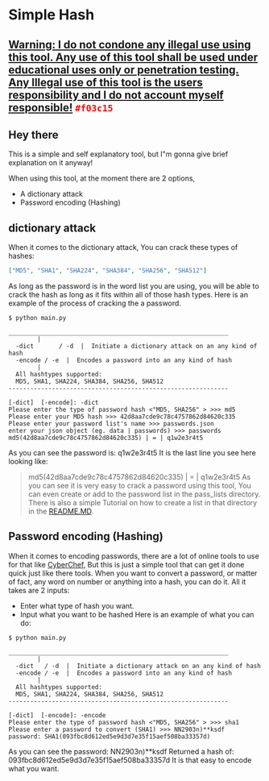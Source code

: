 # Simple Hash

## <strong style="color: red;">[Warning: I do not condone any illegal use using this tool. Any use of this tool shall be used under educational uses only or penetration testing.<br>Any Illegal use of this tool is the users responsibility and I do not account myself responsible!](https://via.placeholder.com/15/f03c15/000000?text=+) `#f03c15`</strong>

## Hey there
This is a simple and self explanatory tool, but I"m gonna give brief explanation on it anyway!

When using this tool, at the moment there are 2 options,
- A dictionary attack
- Password encoding (Hashing)

## dictionary attack
When it comes to the dictionary attack, You can crack these types of hashes: 
```json
["MD5", "SHA1", "SHA224", "SHA384", "SHA256", "SHA512"]
```
As long as the password is in the word list you are using, you will be able to crack the hash as long as it fits within all of those hash types.
Here is an example of the process of cracking the a password.
```
$ python main.py

_____________________________________________________________
        |
  -dict       / -d  |  Initiate a dictionary attack on an any kind of hash
  -encode / -e  |  Encodes a password into an any kind of hash
        |
  All hashtypes supported:
  MD5, SHA1, SHA224, SHA384, SHA256, SHA512
-------------------------------------------------------------

[-dict]  [-encode]: -dict
Please enter the type of password hash <"MD5, SHA256" > >>> md5
Please enter your MD5 hash >>> 42d8aa7cde9c78c4757862d84620c335
Please enter your password list's name >>> passwords.json
enter your json object (eg. data | passwords) >>> passwords
md5(42d8aa7cde9c78c4757862d84620c335) | = | q1w2e3r4t5
```
As you can see the password is: q1w2e3r4t5
It is the last line you see here looking like:
> md5(42d8aa7cde9c78c4757862d84620c335) | = | q1w2e3r4t5
As you can see it is very easy to crack a password using this tool, You can even create or add to the password list in the pass_lists directory. There is also a simple Tutorial on how to create a list in that directory in the [README.MD](./pass_lists/README.MD).

## Password encoding (Hashing)
When it comes to encoding passwords, there are a lot of online tools to use for that like [CyberChef](https://gchq.github.io/CyberChef), But this is just a simple tool that can get it done quick just like there tools. When you want to convert a password, or matter of fact, any word on number or anything into a hash, you can do it. All it takes are 2 inputs:
- Enter what type of hash you want.
- Input what you want to be hashed
Here is an example of what you can do:
```
$ python main.py

_____________________________________________________________
        |
  -dict   / -d  |  Initiate a dictionary attack on an any kind of hash
  -encode / -e  |  Encodes a password into an any kind of hash
        |
  All hashtypes supported:
  MD5, SHA1, SHA224, SHA384, SHA256, SHA512
-------------------------------------------------------------

[-dict]  [-encode]: -encode
Please enter the type of password hash <"MD5, SHA256" > >>> sha1
Please enter a password to convert (SHA1) >>> NN2903n)**ksdf
password: SHA1(093fbc8d612ed5e9d3d7e35f15aef508ba33357d)
```
As you can see the password: NN2903n)**ksdf
Returned a hash of: 093fbc8d612ed5e9d3d7e35f15aef508ba33357d
It is that easy to encode what you want.
